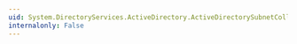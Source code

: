 ```yaml
---
uid: System.DirectoryServices.ActiveDirectory.ActiveDirectorySubnetCollection.OnSetComplete(System.Int32,System.Object,System.Object)
internalonly: False
---
```


